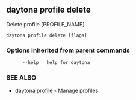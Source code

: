 ## daytona profile delete

Delete profile [PROFILE_NAME]

```
daytona profile delete [flags]
```

### Options inherited from parent commands

```
      --help   help for daytona
```

### SEE ALSO

* [daytona profile](daytona_profile.md)	 - Manage profiles

